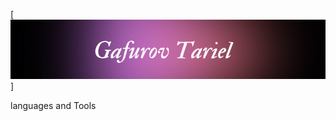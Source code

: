 
[![about me](https://github.com/tarielgafurov/tarielgafurov/blob/main/assets/myimage.png)]

languages and Tools


